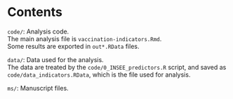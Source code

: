 # Contents

`code/`: Analysis code.  
         The main analysis file is `vaccination-indicators.Rmd`.   
         Some results are exported in `out*.RData` files.   

`data/`: Data used for the analysis.  
         The data are treated by the `code/0_INSEE_predictors.R` script, and saved as `code/data_indicators.RData`, which is the file used for analysis. 

`ms/`: Manuscript files.          
